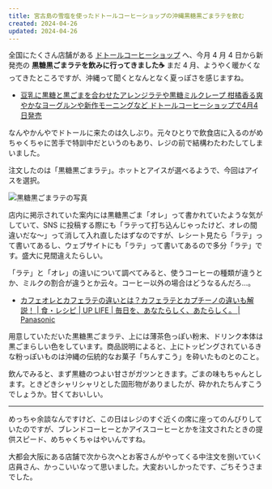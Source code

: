 ```yaml
---
title: 宮古島の雪塩を使ったドトールコーヒーショップの沖縄黒糖黒ごまラテを飲む
created: 2024-04-26
updated: 2024-04-26
---
```


全国にたくさん店舗がある [ドトールコーヒーショップ](https://www.doutor.co.jp/dcs/) へ、今月 4 月 4 日から新発売の **黒糖黒ごまラテを飲みに行ってきました☕** まだ 4 月、ようやく暖かくなってきたところですが、沖縄って聞くとなんとなく夏っぽさを感じますね。

- [豆乳に黒糖と黒ごまを合わせたアレンジラテや黒糖ミルクレープ 柑橘香る爽やかなヨーグルンや新作モーニングなど ドトールコーヒーショップで4月4日発売](https://www.doutor.co.jp/news/newsrelease/detail/20240321094426.html)

なんやかんやでドトールに来たのは久しぶり。元々ひとりで飲食店に入るのがめちゃくちゃに苦手で特訓中だというのもあり、レジの前で結構わたわたしてしまいました。

注文したのは「黒糖黒ごまラテ」。ホットとアイスが選べるようで、今回はアイスを選択。

![黒糖黒ごまラテの写真](39f65cda-1bd9-46a8-9122-94796f751900)

店内に掲示されていた案内には黒糖黒ごま「オレ」って書かれていたような気がしていて、SNS に投稿する際にも「ラテって打ち込んじゃったけど、オレの間違いだな～」って消して入れ直したはずなのですが、レシート見たら「ラテ」って書いてあるし、ウェブサイトにも「ラテ」って書いてあるので多分「ラテ」です。盛大に見間違えたらしい。

「ラテ」と「オレ」の違いについて調べてみると、使うコーヒーの種類が違うとか、ミルクの割合が違うとか云々。コーヒー以外の場合はどうなるんだろ…。

- [カフェオレとカフェラテの違いとは？カフェラテとカプチーノの違いも解説！ | 食・レシピ | UP LIFE | 毎日を、あなたらしく、あたらしく。 | Panasonic](https://panasonic.jp/life/food/110109.html)

用意していただいた黒糖黒ごまラテ、上には薄茶色っぽい粉末、ドリンク本体は黒ごまらしい色をしています。商品説明によると、上にトッピングされているきな粉っぽいものは沖縄の伝統的なお菓子「ちんすこう」を砕いたものとのこと。

飲んでみると、まず黒糖のつよい甘さがガツンときます。ごまの味もちゃんとします。ときどきシャリシャリとした固形物がありましたが、砕かれたちんすこうでしょうか。甘くておいしい。

---

めっちゃ余談なんですけど、この日はレジのすぐ近くの席に座ってのんびりしていたのですが、ブレンドコーヒーとかアイスコーヒーとかを注文されたときの提供スピード、めちゃくちゃはやいんですね。

大都会大阪にある店舗で次から次へとお客さんがやってくる中注文を捌いていく店員さん、かっこいいなって思いました。大変おいしかったです、ごちそうさまでした。
